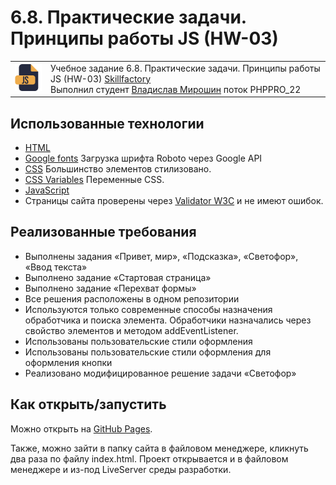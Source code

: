 # 6.8. Практические задачи. Принципы работы JS (HW-03)

<table>
  <tr>
    <td>
      <img src="./assets/images/js64.png">
    </td>
    <td>
      Учебное задание 6.8. Практические задачи. Принципы работы JS (HW-03) <a href="https://skillfactory.ru/">Skillfactory</a><br> 
      Выполнил студент <a href="https://github.com/Vlad-Miroshin">Владислав Мирошин</a> поток PHPPRO_22 
    </td>
  </tr>
</table>

## Использованные технологии

- [HTML](https://www.w3.org/TR/2021/SPSD-html52-20210128/)
- [Google fonts](https://fonts.google.com/specimen/Roboto) Загрузка шрифта Roboto через Google API
- [CSS](https://developer.mozilla.org/ru/docs/Learn/Getting_started_with_the_web/CSS_basics) Большинство элементов стилизовано.
- [CSS Variables](https://developer.mozilla.org/ru/docs/Web/CSS/Using_CSS_custom_properties) Переменные CSS.
- [JavaScript](https://262.ecma-international.org)
- Страницы сайта проверены через <a href="https://validator.w3.org/#validate_by_upload" target="_blank">Validator W3C</a> и не имеют ошибок.

## Реализованные требования

- Выполнены задания «Привет, мир», «Подсказка», «Светофор», «Ввод текста»
- Выполнено задание «Стартовая страница»
- Выполнено задание «Перехват формы»
- Все решения расположены в одном репозитории
- Используются только современные способы назначения обработчика и поиска элемента. Обработчики назначались через свойство элементов и методом addEventListener.
- Использованы пользовательские стили оформления
- Использованы пользовательские стили оформления для оформления кнопки
- Реализовано модифицированное решение задачи «Светофор»

## Как открыть/запустить

Можно открыть на [GitHub Pages](https://vlad-miroshin.github.io/task_JS_HW_03/).

Также, можно зайти в папку сайта в файловом менеджере, кликнуть два раза по файлу index.html. Проект открывается и в файловом менеджере и из-под LiveServer среды разработки.